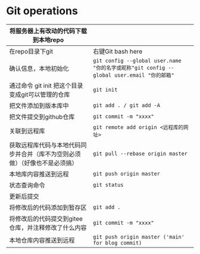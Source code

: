 # Git operations

| 将服务器上有改动的代码下载到本地repo                         |                                                              |
| ------------------------------------------------------------ | :----------------------------------------------------------- |
| 在repo目录下git                                              | 右键Git bash here                                            |
| 确认信息，本地初始化                                         | `git config --global user.name "你的名字或昵称"git config --global user.email "你的邮箱"` |
| 通过命令 git init 把这个目录变成git可以管理的仓库            | `git init`                                                   |
| 把文件添加到版本库中                                         | `git add . / git add -A`                                     |
| 把文件提交到github仓库                                       | `git commit -m "xxxx"`                                       |
| 关联到远程库                                                 | `git remote add origin <远程库的网址>`                       |
| 获取远程库代码与本地代码同步并合并（库不为空则必须做）（好像也不是必须搞） | `git pull --rebase origin master`                            |
| 本地库内容推送到远程                                         | `git push origin master`                                     |
| 状态查询命令                                                 | `git status`                                                 |
| 更新后提交                                                   |                                                              |
| 将修改后的代码添加到暂存区                                   | `git add .`                                                  |
| 将修改后的代码提交到gitee仓库，并注释修改了什么内容          | `git commit -m "xxxx"`                                       |
| 本地仓库内容推送到远程                                       | `git push origin master ('main' for blog commit)`            |